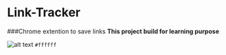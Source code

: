 # Link-Tracker
###Chrome extention to save links
**This project build for learning purpose**

![alt text](http://url/to/img.png)
`#ffffff`
